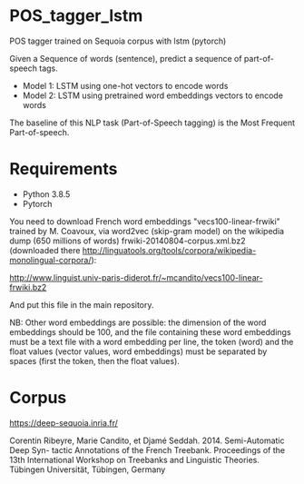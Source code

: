 # POS_tagger_lstm

POS tagger trained on Sequoia corpus with lstm (pytorch)

Given a Sequence of words (sentence), predict a sequence of part-of-speech tags.

- Model 1: LSTM using one-hot vectors to encode words
- Model 2: LSTM using pretrained word embeddings vectors to encode words

The baseline of this NLP task (Part-of-Speech tagging) is the Most Frequent Part-of-speech. 

# Requirements

- Python 3.8.5
- Pytorch

You need to download French word embeddings "vecs100-linear-frwiki" trained by M. Coavoux, via word2vec (skip-gram model) on the wikipedia dump (650 millions of words) frwiki-20140804-corpus.xml.bz2 (downloaded there http://linguatools.org/tools/corpora/wikipedia-monolingual-corpora/):

http://www.linguist.univ-paris-diderot.fr/~mcandito/vecs100-linear-frwiki.bz2

And put this file in the main repository.

NB: Other word embeddings are possible: the dimension of the word embeddings should be 100, and the file containing these word embeddings must be a text file with a word embedding per line, the token (word) and the float values (vector values, word embeddings) must be separated by spaces (first the token, then the float values).

# Corpus

https://deep-sequoia.inria.fr/

Corentin Ribeyre, Marie Candito, et Djamé Seddah. 2014. Semi-Automatic Deep Syn- tactic
Annotations of the French Treebank. Proceedings of the 13th International Workshop on Treebanks and
Linguistic Theories. Tübingen Universität, Tübingen, Germany
